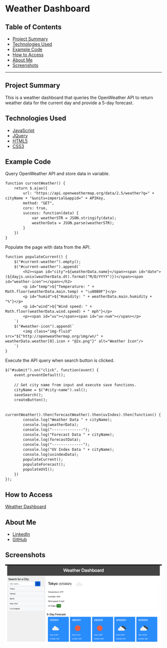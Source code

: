 # Weather Dashboard

## Table of Contents
* [Project Summary](##project-summary)
* [Technologies Used](##technologies-used)
* [Example Code](##example-code)
* [How to Access](##how-to-access)
* [About Me](##about-me)
* [Screenshots](##screenshots)
---

## Project Summary
This is a weather dashboard that queries the OpenWeather API to return weather data for the current day and provide a 5-day forecast.

## Technologies Used
* [JavaScript](https://developer.mozilla.org/en-US/docs/Web/JavaScript)
* [JQuery](https://jquery.com/)
* [HTML5](https://developer.mozilla.org/en-US/docs/Web/Guide/HTML/HTML5)
* [CSS3](https://developer.mozilla.org/en-US/docs/Archive/CSS3)

## Example Code
Query OpenWeather API and store data in variable.
```
function currentWeather() {
    return $.ajax({
        url: "https://api.openweathermap.org/data/2.5/weather?q=" + cityName + "&units=imperial&appid=" + APIKey,
        method: "GET",
        cors: true,
        success: function(data) {
            var weatherSTR = JSON.stringify(data);
            weatherData = JSON.parse(weatherSTR);
        }
    })
}
```
Populate the page with data from the API.
```
function populateCurrent() {
    $("#current-weather").empty();
    $("#current-weather").append(`
        <h2><span id="city">${weatherData.name}</span><span id="date">(${dayjs.unix(weatherData.dt).format("M/D/YYYY")})</span><span id="weather-icon"></span></h2>
        <p id="temp">${"Temperature: " + Math.floor(weatherData.main.temp) + "\u00B0F"}</p>
        <p id="humid">${"Humidity: " + weatherData.main.humidity + "%"}</p>
        <p id="wind">${"Wind speed: " + Math.floor(weatherData.wind.speed) + " mph"}</p>
        <p><span id="uv"></span><span id="uv-num"></span></p>
    `)
    $("#weather-icon").append(`
        <img class="img-fluid" src="${"http://openweathermap.org/img/wn/" + weatherData.weather[0].icon + "@2x.png"}" alt="Weather Icon"/>
    `)
}
```
Execute the API query when search button is clicked.
```
$("#submit").on("click", function(event) {
    event.preventDefault();

    // Get city name from input and execute save functions.
    cityName = $("#city-name").val();
    saveSearch();
    createButton();

    currentWeather().then(forecastWeather).then(uvIndex).then(function() {
        console.log("Weather Data " + cityName);
        console.log(weatherData);
        console.log("--------------");
        console.log("Forecast Data " + cityName);
        console.log(forecastData);
        console.log("--------------");
        console.log("UV Index Data " + cityName);
        console.log(uvindexData);
        populateCurrent();
        populateForecast();
        populateUVI();
    })
});
```


## How to Access
[Weather Dashboard](https://profjjk.github.io/weather-dashboard/)

## About Me
* [LinkedIn](www.linkedin.com/in/the-real-jordan-kelly)
* [GitHub](https://github.com/profjjk)

## Screenshots
![Weather Dashboard](img/weather-dashboard.png)